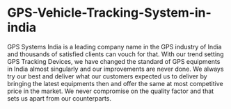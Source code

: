 # GPS-Vehicle-Tracking-System-in-india
GPS Systems India is a leading company name in the GPS industry of India and thousands of satisfied clients can vouch for that. With our trend setting GPS Tracking Devices, we have changed the standard of GPS equipments in India almost singularly and our improvements are never done. We always try our best and deliver what our customers expected us to deliver by bringing the latest equipments then and offer the same at most competitive price in the market. We never compromise on the quality factor and that sets us apart from our counterparts.
